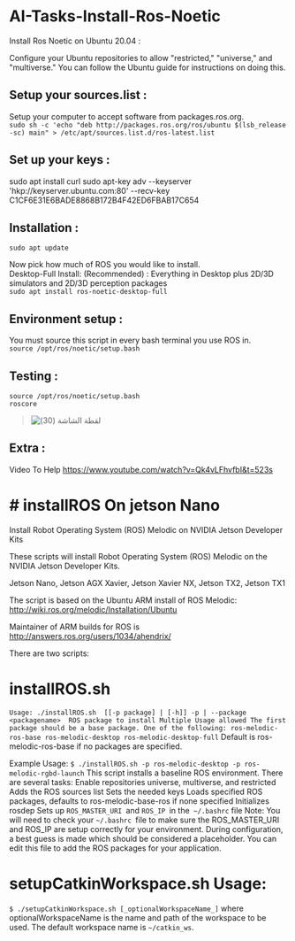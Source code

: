# AI-Tasks-Install-Ros-Noetic
 Install Ros Noetic on Ubuntu 20.04  :

Configure your Ubuntu repositories to allow "restricted," "universe," and "multiverse." You can follow the Ubuntu guide for instructions on doing this.




## Setup your sources.list  :
Setup your computer to accept software from packages.ros.org.  
`sudo sh -c 'echo "deb http://packages.ros.org/ros/ubuntu $(lsb_release -sc) main" > /etc/apt/sources.list.d/ros-latest.list`


## Set up your keys :

sudo apt install curl
sudo apt-key adv --keyserver 'hkp://keyserver.ubuntu.com:80' --recv-key C1CF6E31E6BADE8868B172B4F42ED6FBAB17C654


## Installation :
`sudo apt update`

Now pick how much of ROS you would like to install.  
Desktop-Full Install: (Recommended) : Everything in Desktop plus 2D/3D simulators and 2D/3D perception packages  
`sudo apt install ros-noetic-desktop-full`


## Environment setup :
You must source this script in every bash terminal you use ROS in.  
`source /opt/ros/noetic/setup.bash`


## Testing :
`source /opt/ros/noetic/setup.bash`  
`roscore`

> ![‏‏لقطة الشاشة (30)](https://user-images.githubusercontent.com/108361853/177368391-e73964e5-afac-479e-9a8e-f96e30ea2011.png)


## Extra :
Video To Help
 https://www.youtube.com/watch?v=Qk4vLFhvfbI&t=523s
 # # installROS On jetson Nano
Install Robot Operating System (ROS) Melodic on NVIDIA Jetson Developer Kits

These scripts will install Robot Operating System (ROS) Melodic on the NVIDIA Jetson Developer Kits.

Jetson Nano, Jetson AGX Xavier, Jetson Xavier NX, Jetson TX2, Jetson TX1

The script is based on the Ubuntu ARM install of ROS Melodic: http://wiki.ros.org/melodic/Installation/Ubuntu

Maintainer of ARM builds for ROS is http://answers.ros.org/users/1034/ahendrix/

There are two scripts:
# installROS.sh
`Usage: ./installROS.sh  [[-p package] | [-h]]
 -p | --package <packagename>  ROS package to install
                               Multiple Usage allowed
                               The first package should be a base package. One of the following:
                                 ros-melodic-ros-base
                                 ros-melodic-desktop
                                 ros-melodic-desktop-full`
                                 Default is ros-melodic-ros-base if no packages are specified.

Example Usage:
`$ ./installROS.sh -p ros-melodic-desktop -p ros-melodic-rgbd-launch`
This script installs a baseline ROS environment. There are several tasks:
Enable repositories universe, multiverse, and restricted
Adds the ROS sources list
Sets the needed keys
Loads specified ROS packages, defaults to ros-melodic-base-ros if none specified
Initializes rosdep
Sets up `ROS_MASTER_URI `and `ROS_IP `in the` ~/.bashrc` file
Note: You will need to check your `~/.bashrc `file to make sure the ROS_MASTER_URI and ROS_IP are setup correctly for your environment. During configuration, a best guess is made which should be considered a placeholder.
You can edit this file to add the ROS packages for your application.
# setupCatkinWorkspace.sh Usage:
`$ ./setupCatkinWorkspace.sh [_optionalWorkspaceName_]`
where optionalWorkspaceName is the name and path of the workspace to be used. The default workspace name is `~/catkin_ws`.
